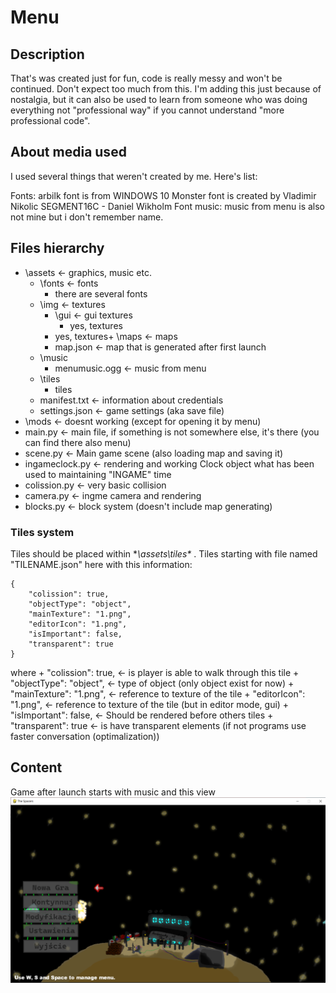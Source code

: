 # Menu

## __Description__

That's was created just for fun, code is really messy and won't be continued. Don't expect too much from this. I'm adding this just because of nostalgia, but it can also be used to learn from someone who was doing
everything not "professional way" if you cannot understand "more professional code".

## __About media used__
I used several things that weren't created by me. Here's list:

Fonts:
	arbilk font is from WINDOWS 10 
	Monster font is created by Vladimir Nikolic 
	SEGMENT16C - Daniel Wikholm Font
music:
  music from menu is also not mine but i don't remember name.



## __Files hierarchy__
+  \assets <- graphics, music etc.
     - \fonts <- fonts
         * there are several fonts
     -  \img <- textures
          * \gui <- gui textures
        	+ yes, textures
          * yes, textures+      \maps <- maps
          * map.json <- map that is generated after first launch
     - \music
          * menumusic.ogg <- music from menu
     - \tiles
          * tiles
     - manifest.txt <- information about credentials
     - settings.json <- game settings (aka save file)
+  \mods <- doesnt working (except for opening it by menu)
+  main.py <- main file, if something is not somewhere else, it's there (you can find there also menu)
+  scene.py <- Main game scene (also loading map and saving it)
+  ingameclock.py <- rendering and working Clock object what has been used to maintaining "INGAME" time
+  colission.py <- very basic collision
+  camera.py <- ingme camera and rendering
+  blocks.py <- block system (doesn't include map generating)
  
### __Tiles system__
Tiles should be placed within **\assets\tiles\** .
Tiles starting with file named "TILENAME.json" here with this information:
```
{
	"colission": true,
	"objectType": "object",
	"mainTexture": "1.png",
	"editorIcon": "1.png",
	"isImportant": false,
	"transparent": true
}
```
where
	+ "colission": true, <- is player is able to walk through this tile
	+ "objectType": "object",  <- type of object (only object exist for now)
	+ "mainTexture": "1.png",   <- reference to texture of the tile
	+ "editorIcon": "1.png",    <- reference to texture of the tile (but in editor mode, gui)
	+ "isImportant": false,     <- Should be rendered before others tiles
	+ "transparent": true       <- is have transparent elements (if not programs use faster conversation (optimalization))


## __Content__

Game after launch starts with music and this view 
![scrn1](Screenshot_1.png)

